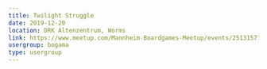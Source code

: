 ```yaml
---
title: Twilight Struggle
date: 2019-12-20
location: DRK Altenzentrum, Worms
link: https://www.meetup.com/Mannheim-Boardgames-Meetup/events/251315771/
usergroup: bogama
type: usergroup
---
```

